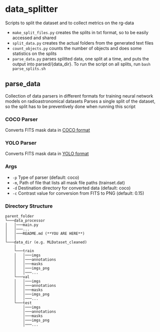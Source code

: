 # data_splitter
Scripts to split the dataset and to collect metrics on the rg-data

- `make_split_files.py` creates the splits in txt format, so to be easily accessed and shared
- `split_data.py` creates the actual folders from the generated text files
- `count_objects.py` counts the number of objects and does some statistics on the splits
- `parse_data.py` parses splitted data, one split at a time, and puts the output into parsed/{data_dir}. To run the script on all splits, run `bash parse_splits.sh`

## parse_data
Collection of data parsers in different formats for training neural network models on radioastronomical datasets
Parses a single split of the dataset, so the split has to be preventively done when running this script

### COCO Parser
Converts FITS mask data in [COCO format](https://cocodataset.org/#format-data)

### YOLO Parser
Converts FITS mask data in [YOLO format](https://github.com/cvjena/darknet/blob/master/README.md)

### Args
- `-p` Type of parser (default: coco)
- `-m`, Path of file that lists all mask file paths (trainset.dat)
- `-d` Destination directory for converted data (default: coco)
- `-c` Contrast value for conversion from FITS to PNG (default: 0.15)

### Directory Structure
```
parent_folder
└───data_processor
│   │───main.py
│   │───...
│   │───README.md (**YOU ARE HERE**)    
│   │
└───data_dir (e.g. MLDataset_cleaned)
    │
    └───train
    │   │───imgs
    │   │───annotations
    │   │───masks
    │   │───imgs_png
    │   │───...
    └───val
    │   │───imgs
    │   │───annotations
    │   │───masks
    │   │───imgs_png
    │   │───...
    └───test
        │───imgs
        │───annotations
        │───masks
        │───imgs_png
        │───...

```
